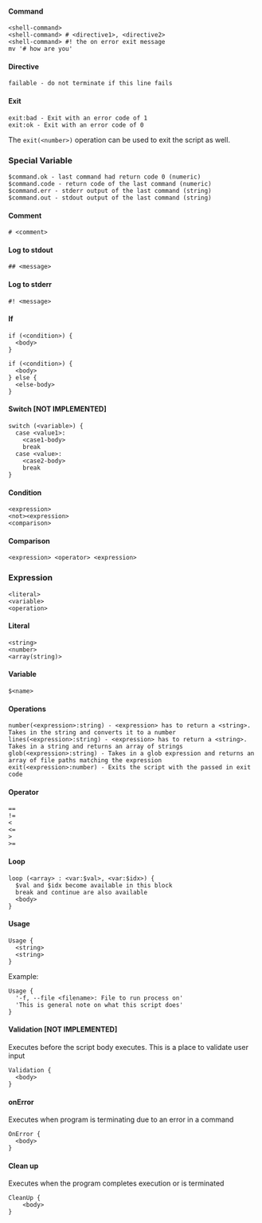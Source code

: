 #### Command

    <shell-command>
    <shell-command> # <directive1>, <directive2>
    <shell-command> #! the on error exit message
    mv '# how are you'

#### Directive

    failable - do not terminate if this line fails

#### Exit

    exit:bad - Exit with an error code of 1
    exit:ok - Exit with an error code of 0

The `exit(<number>)` operation can be used to exit the script as well.

### Special Variable

    $command.ok - last command had return code 0 (numeric)
    $command.code - return code of the last command (numeric)
    $command.err - stderr output of the last command (string)
    $command.out - stdout output of the last command (string)

#### Comment

    # <comment>

#### Log to stdout

    ## <message> 

#### Log to stderr

    #! <message>

#### If

    if (<condition>) {
      <body>
    }
    
    if (<condition>) {
      <body>
    } else {
      <else-body>
    }

#### Switch [NOT IMPLEMENTED]

    switch (<variable>) {
      case <value1>:
        <case1-body>
        break
      case <value>:
        <case2-body>
        break
    }

#### Condition

    <expression>
    <not><expression>
    <comparison>
    
#### Comparison

    <expression> <operator> <expression>

### Expression

    <literal>
    <variable>
    <operation>

#### Literal

    <string>
    <number>
    <array(string)>

#### Variable

    $<name>

#### Operations

    number(<expression>:string) - <expression> has to return a <string>. Takes in the string and converts it to a number
    lines(<expression>:string) - <expression> has to return a <string>. Takes in a string and returns an array of strings
    glob(<expression>:string) - Takes in a glob expression and returns an array of file paths matching the expression
    exit(<expression>:number) - Exits the script with the passed in exit code

#### Operator

    ==
    !=
    <
    <=
    >
    >=

#### Loop

    loop (<array> : <var:$val>, <var:$idx>) {
      $val and $idx become available in this block
      break and continue are also available
      <body>
    }

#### Usage

    Usage {
      <string>
      <string>
    }

Example:

    Usage {
      '-f, --file <filename>: File to run process on'
      'This is general note on what this script does'
    }

#### Validation [NOT IMPLEMENTED]

Executes before the script body executes. This is a place to validate user input

    Validation {
      <body>
    }

#### onError

Executes when program is terminating due to an error in a command

    OnError {
      <body>
    }

#### Clean up

Executes when the program completes execution or is terminated

    CleanUp {
        <body>
    }
    